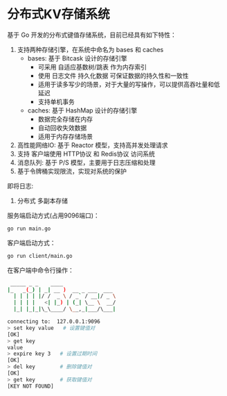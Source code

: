# 分布式KV存储系统

基于 Go 开发的分布式键值存储系统，目前已经具有如下特性：
1. 支持两种存储引擎，在系统中命名为 bases 和 caches
    - bases: 基于 Bitcask 设计的存储引擎 
        - 可采用 自适应基数树/跳表 作为内存索引
        - 使用 日志文件 持久化数据 可保证数据的持久性和一致性
        - 适用于读多写少的场景，对于大量的写操作，可以提供高吞吐量和低延迟
        - 支持单机事务
    - caches: 基于 HashMap 设计的存储引擎
        - 数据完全存储在内存
        - 自动回收失效数据
        - 适用于内存存储场景
2. 高性能网络IO: 基于 Reactor 模型，支持高并发处理请求
3. 支持 客户端使用 HTTP协议 和 Redis协议 访问系统
4. 消息队列: 基于 P/S 模型，主要用于日志压缩和处理
5. 基于令牌桶实现限流，实现对系统的保护

即将日志:
1. 分布式 多副本存储

服务端启动方式(占用9096端口)：
```bash
go run main.go
```

客户端启动方式：
```bash
go run client/main.go
```

在客户端中命令行操作：
```bash
 _____ _ _    ____                 
|_   _(_) | _| __ )  __ _ ___  ___ 
  | | | | |/ /  _ \ / _` / __|/ _ \
  | | | |   <| |_) | (_| \__ \  __/
  |_| |_|_|\_\____/ \__,_|___/\___|

connecting to:  127.0.0.1:9096
> set key value   # 设置键值对
[OK]
> get key
value
> expire key 3   # 设置过期时间
[OK]
> del key        # 删除键值对
[OK]
> get key        # 获取键值对
[KEY NOT FOUND]
```

